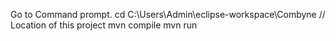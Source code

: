 Go to Command prompt.
cd C:\Users\Admin\eclipse-workspace\Combyne       // Location of this project
mvn compile 
mvn run
